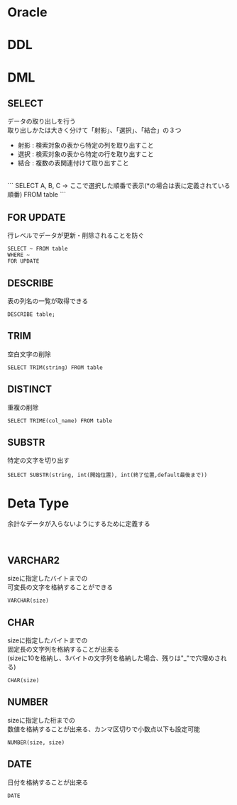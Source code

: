 # **Oracle**

# **DDL**

# **DML**

## **SELECT**
データの取り出しを行う</br>
取り出しかたは大きく分けて「射影」、「選択」、「結合」の３つ
 - 射影 : 検索対象の表から特定の列を取り出すこと 
 - 選択 : 検索対象の表から特定の行を取り出すこと
 - 結合 : 複数の表関連付けて取り出すこと

 </br>
 ```
 SELECT A, B, C -> ここで選択した順番で表示(*の場合は表に定義されている順番)
 FROM table
 ```

 ## **FOR UPDATE**
行レベルでデータが更新・削除されることを防ぐ
```
SELECT ~ FROM table 
WHERE ~
FOR UPDATE
```
## **DESCRIBE**
表の列名の一覧が取得できる
```
DESCRIBE table;
```

## **TRIM**
空白文字の削除

```
SELECT TRIM(string) FROM table
```

## **DISTINCT**
重複の削除

```
SELECT TRIME(col_name) FROM table
```


## **SUBSTR**
特定の文字を切り出す
```
SELECT SUBSTR(string, int(開始位置), int(終了位置,default最後まで))

```

# Deta Type
余計なデータが入らないようにするために定義する

</br>

## **VARCHAR2**
sizeに指定したバイトまでの</br>
可変長の文字を格納することができる</br>
```
VARCHAR(size)
```

## **CHAR**
sizeに指定したバイトまでの</br>
固定長の文字列を格納することが出来る</br>
(sizeに10を格納し、3バイトの文字列を格納した場合、残りは"_"で穴埋めされる)
```
CHAR(size)
```


## **NUMBER**
sizeに指定した桁までの</br>
数値を格納することが出来る、カンマ区切りで小数点以下も設定可能
```
NUMBER(size, size)
```

## **DATE**
日付を格納することが出来る
```
DATE
```